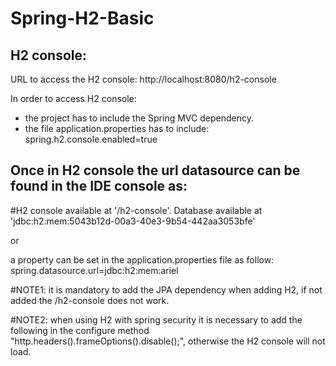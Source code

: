 # Spring-H2-Basic


H2 console:
-----------

URL to access the H2 console: http://localhost:8080/h2-console

In order to access H2 console:

- the project has to include the Spring MVC dependency.
- the file application.properties has to include: spring.h2.console.enabled=true

Once in H2 console the url datasource can be found in the IDE console as:
-------------------------------------------------------------------------

  #H2 console available at '/h2-console'. Database available at 'jdbc:h2:mem:5043b12d-00a3-40e3-9b54-442aa3053bfe'
  
  or
  
  a property can be set in the application.properties file as follow: spring.datasource.url=jdbc:h2:mem:ariel
  
  
  #NOTE1: it is mandatory to add the JPA dependency when adding H2, if not added the /h2-console does not work.
  
  #NOTE2: when using H2 with spring security it is necessary to add the following in the configure method "http.headers().frameOptions().disable();", otherwise the H2 console will not load.
